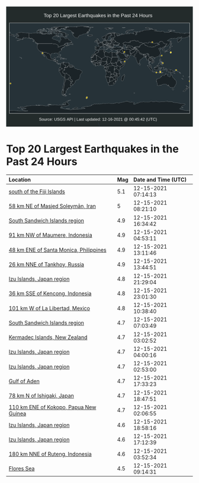 ![Map](./map.png)

# Top 20 Largest Earthquakes in the Past 24 Hours

| Location | Mag | Date and Time (UTC) |
|:---|:---|:---|
| [south of the Fiji Islands](https://earthquake.usgs.gov/earthquakes/eventpage/us6000gcch) | 5.1 | 12-15-2021 07:14:13 |
| [58 km NE of Masjed Soleymān, Iran](https://earthquake.usgs.gov/earthquakes/eventpage/us6000gccv) | 5 | 12-15-2021 08:21:10 |
| [South Sandwich Islands region](https://earthquake.usgs.gov/earthquakes/eventpage/us6000gcf5) | 4.9 | 12-15-2021 16:34:42 |
| [91 km NW of Maumere, Indonesia](https://earthquake.usgs.gov/earthquakes/eventpage/us6000gcbz) | 4.9 | 12-15-2021 04:53:11 |
| [48 km ENE of Santa Monica, Philippines](https://earthquake.usgs.gov/earthquakes/eventpage/us6000gcdz) | 4.9 | 12-15-2021 13:11:46 |
| [26 km NNE of Tankhoy, Russia](https://earthquake.usgs.gov/earthquakes/eventpage/us6000gce4) | 4.9 | 12-15-2021 13:44:51 |
| [Izu Islands, Japan region](https://earthquake.usgs.gov/earthquakes/eventpage/us6000gcjr) | 4.8 | 12-15-2021 21:29:04 |
| [36 km SSE of Kencong, Indonesia](https://earthquake.usgs.gov/earthquakes/eventpage/us6000gckn) | 4.8 | 12-15-2021 23:01:30 |
| [101 km W of La Libertad, Mexico](https://earthquake.usgs.gov/earthquakes/eventpage/us6000gcdj) | 4.8 | 12-15-2021 10:38:40 |
| [South Sandwich Islands region](https://earthquake.usgs.gov/earthquakes/eventpage/us6000gccl) | 4.7 | 12-15-2021 07:03:49 |
| [Kermadec Islands, New Zealand](https://earthquake.usgs.gov/earthquakes/eventpage/us6000gcbp) | 4.7 | 12-15-2021 03:02:52 |
| [Izu Islands, Japan region](https://earthquake.usgs.gov/earthquakes/eventpage/us6000gcbs) | 4.7 | 12-15-2021 04:00:16 |
| [Izu Islands, Japan region](https://earthquake.usgs.gov/earthquakes/eventpage/us6000gcbk) | 4.7 | 12-15-2021 02:53:00 |
| [Gulf of Aden](https://earthquake.usgs.gov/earthquakes/eventpage/us6000gch1) | 4.7 | 12-15-2021 17:33:23 |
| [78 km N of Ishigaki, Japan](https://earthquake.usgs.gov/earthquakes/eventpage/us6000gcil) | 4.7 | 12-15-2021 18:47:51 |
| [110 km ENE of Kokopo, Papua New Guinea](https://earthquake.usgs.gov/earthquakes/eventpage/us6000gcbd) | 4.7 | 12-15-2021 02:06:55 |
| [Izu Islands, Japan region](https://earthquake.usgs.gov/earthquakes/eventpage/us6000gcis) | 4.6 | 12-15-2021 18:58:16 |
| [Izu Islands, Japan region](https://earthquake.usgs.gov/earthquakes/eventpage/us6000gcgn) | 4.6 | 12-15-2021 17:12:39 |
| [180 km NNE of Ruteng, Indonesia](https://earthquake.usgs.gov/earthquakes/eventpage/us6000gcbr) | 4.6 | 12-15-2021 03:52:34 |
| [Flores Sea](https://earthquake.usgs.gov/earthquakes/eventpage/us6000gcd2) | 4.5 | 12-15-2021 09:14:31 |
